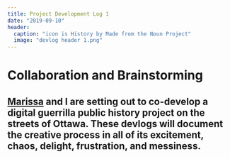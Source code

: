 ```yaml
---
title: Project Development Log 1 
date: "2019-09-10" 
header:
  caption: "icon is History by Made from the Noun Project"
  image: "devlog header 1.png"
---
```

# Collaboration and Brainstorming 
## [Marissa](https://marissafoley.netlify.com/) and I are setting out to co-develop a digital guerrilla public history project on the streets of Ottawa. These devlogs will document the creative process in all of its excitement, chaos, delight, frustration, and messiness.  
